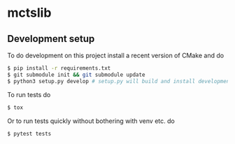 # mctslib

## Development setup
To do development on this project install a recent version of CMake and do
```sh
$ pip install -r requirements.txt
$ git submodule init && git submodule update
$ python3 setup.py develop # setup.py will build and install development version
```

To run tests do
```sh
$ tox
```

Or to run tests quickly without bothering with venv etc. do
```sh
$ pytest tests
```
